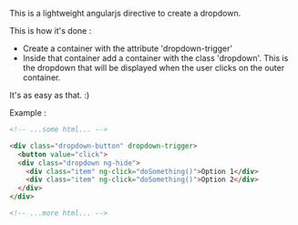 
This is a lightweight angularjs directive to create a dropdown.

This is how it's done :
 * Create a container with the attribute 'dropdown-trigger'
 * Inside that container add a container with the class 'dropdown'. This is the dropdown that will be displayed when the user clicks on the outer container.
 
It's as easy as that. :)


Example :
```html
<!-- ...some html... -->

<div class="dropdown-button" dropdown-trigger>
  <button value="click">
  <div class="dropdown ng-hide">
    <div class="item" ng-click="doSomething()">Option 1</div>
    <div class="item" ng-click="doSomething()">Option 2</div>
  </div>
</div>

<!-- ...more html... -->
```
